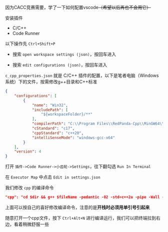 因为CACC竞赛需要，学了一下如何配置vscode~~（希望以后再也不会用它）~~

安装插件

- C/C++
- Code Runner

以下操作先 `Ctrl+Shift+P` 

- 搜索 `open workspace settings (json)`，按回车进入

- 搜索 `edit configurations (json)`，按回车进入

`c_cpp_properties.json` 就是 C/C++ 插件的配置，以下是笔者电脑（Windows系统）下的文件，按需修改g++目录和C++标准

```json
{
    "configurations": [
        {
            "name": "Win32",
            "includePath": [
                "${workspaceFolder}/**"
            ],
            "compilerPath": "C:\\Program Files\\RedPanda-Cpp\\MinGW64\\bin\\g++.exe",
            "cStandard": "c17",
            "cppStandard": "c++20",
            "intelliSenseMode": "windows-gcc-x64"
        }
    ],
    "version": 4
}
```

打开 `插件->Code Runner->小齿轮->Settings`，往下翻勾选 `Run In Terminal`

在 `Executor Map` 中点击 `Edit in settings.json`

我们修改 `cpp` 的编译命令

```json
"cpp": "cd $dir && g++ $fileName -pedantic -O2 -std=c++2a -pipe -Wall -Wextra '-Wl,--stack=1073741824' -Wshadow -Wconversion -g -lm -W -fstack-protector-strong -s -o $fileNameWithoutExt && $dir$fileNameWithoutExt",
```

上面可以按自己的喜好修改编译命令，注意的是**开栈时必须用单引号引起来**

随意打开一个cpp文件，按下 `Ctrl+Alt+N` 进行编译运行，我们可以把终端拉到右边，看着稍微舒服一些
